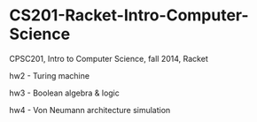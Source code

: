 # CS201-Racket-Intro-Computer-Science

CPSC201, Intro to Computer Science, fall 2014, Racket

hw2 - Turing machine 

hw3 - Boolean algebra & logic

hw4 - Von Neumann architecture simulation

